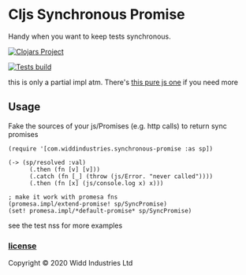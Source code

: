 # Cljs Synchronous Promise 

Handy when you want to keep tests synchronous.

[![Clojars Project](https://img.shields.io/clojars/v/com.widdindustries/cljs-synchronous-promise.svg)](https://clojars.org/com.widdindustries/cljs-synchronous-promise)

[![Tests build](https://github.com/henryw374/cljs-synchronous-promise/actions/workflows/tests.yaml/badge.svg)](https://github.com/henryw374/cljs-synchronous-promise/actions/workflows/tests.yaml)

this is only a partial impl atm. There's [this pure js one](https://github.com/fluffynuts/synchronous-promise#readme) if you need more
## Usage 

Fake the sources of your js/Promises (e.g. http calls) to return sync promises

```
(require '[com.widdindustries.synchronous-promise :as sp])

(-> (sp/resolved :val)
      (.then (fn [v] [v]))
      (.catch (fn [_] (throw (js/Error. "never called"))))
      (.then (fn [x] (js/console.log x) x)))

; make it work with promesa fns
(promesa.impl/extend-promise! sp/SyncPromise) 
(set! promesa.impl/*default-promise* sp/SyncPromise)

```

see the test nss for more examples 

### [license](./LICENSE)

Copyright © 2020 Widd Industries Ltd 
